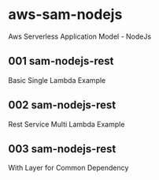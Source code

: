 # aws-sam-nodejs
Aws Serverless Application Model - NodeJs

## 001 sam-nodejs-rest

Basic Single Lambda Example

## 002 sam-nodejs-rest

Rest Service Multi Lambda Example

## 003 sam-nodejs-rest

With Layer for Common Dependency